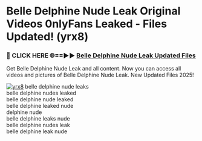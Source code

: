 # Belle Delphine Nude Leak Original Videos 0nlyFans Leaked - Files Updated! (yrx8)

<h3>🔴 CLICK HERE 🌐==►► <a href="https://tinyurl.com/52m3yx9h" rel="nofollow">Belle Delphine Nude Leak Updated Files</a></h3>

Get Belle Delphine Nude Leak and all content. Now you can access all videos and pictures of Belle Delphine Nude Leak. New Updated Files 2025!

[![yrx8](https://i.imgur.com/TnHtlc8.gif)](https://tinyurl.com/52m3yx9h)
belle delphine nude leaks<br>
belle delphine nudes leaked<br>
belle delphine nude leaked<br>
belle delphine leaked nude<br>
delphine nude<br>
belle delphine leaks nude<br>
belle delphine nudes leak<br>
belle delphine leak nude